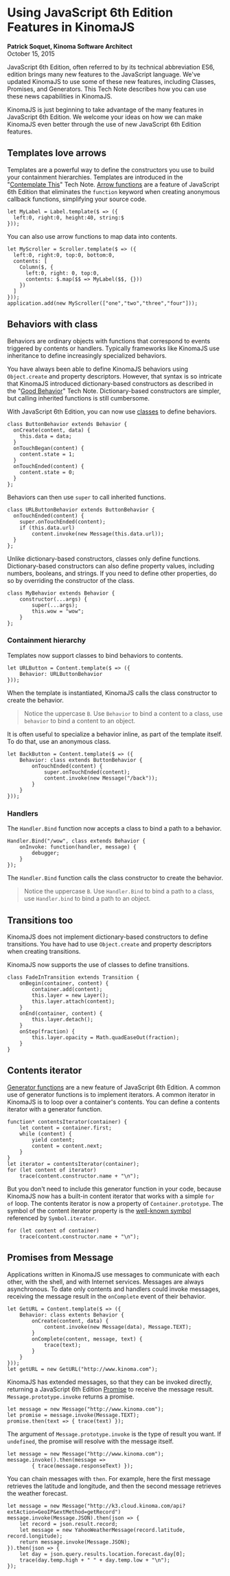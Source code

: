 <img alt="" src="img/xs6-and-kinomajs.png" class="technoteIllus" >

# Using JavaScript 6th Edition Features in KinomaJS
**Patrick Soquet, Kinoma Software Architect**  
October 15, 2015

JavaScript 6th Edition, often referred to by its technical abbreviation ES6, edition brings many new features to the JavaScript language. We've updated KinomaJS to use some of these new features, including Classes, Promises, and Generators. This Tech Note describes how you can use these news capabilities in KinomaJS.

KinomaJS is just beginning to take advantage of the many features in JavaScript 6th Edition. We welcome your ideas on how we can make KinomaJS even better through the use of new JavaScript 6th Edition features.

## Templates love arrows
Templates are a powerful way to define the constructors you use to build your containment hierarchies. Templates are introduced in the "[Contemplate This](../introducing-kinomajs-dictionary-based-constructors-and-templates/introducing-kinomajs-dictionary-based-constructors-and-templates.md)" Tech Note. [Arrow functions](https://developer.mozilla.org/en-US/docs/Web/JavaScript/Reference/Functions/Arrow_functions) are a feature of JavaScript 6th Edition that eliminates the `function` keyword when creating anonymous callback functions, simplifying your source code.

	let MyLabel = Label.template($ => ({
	  left:0, right:0, height:40, string:$ 
	}));

You can also use arrow functions to map data into contents.
	
	let MyScroller = Scroller.template($ => ({
	  left:0, right:0, top:0, bottom:0, 
	  contents: [
		Column($, {
		  left:0, right: 0, top:0,
		  contents: $.map($$ => MyLabel($$, {})) 
		})
	  ]
	}));
	application.add(new MyScroller(["one","two","three","four"]));

## Behaviors with class
Behaviors are ordinary objects with functions that correspond to events triggered by contents or handlers. Typically frameworks like KinomaJS use inheritance to define increasingly specialized behaviors.

You have always been able to define KinomaJS behaviors using `Object.create` and property descriptors. However, that syntax is so intricate that KinomaJS introduced dictionary-based constructors as described in the "[Good Behavior](../using-dictionary-based-constructors-for-kinomajs-behaviors/using-dictionary-based-constructors-for-kinomajs-behaviors.md)" Tech Note. Dictionary-based constructors are simpler, but calling inherited functions is still cumbersome.

With JavaScript 6th Edition, you can now use [classes](http://www.2ality.com/2015/02/es6-classes-final.html) to define behaviors.

	class ButtonBehavior extends Behavior {
	  onCreate(content, data) {
		this.data = data;
	  }
	  onTouchBegan(content) {
		content.state = 1;
	  }
	  onTouchEnded(content) {
		content.state = 0;
	  }
	};

Behaviors can then use `super` to call inherited functions.

	class URLButtonBehavior extends ButtonBehavior {
	  onTouchEnded(content) {
		super.onTouchEnded(content);
		if (this.data.url)
			content.invoke(new Message(this.data.url));
	  }
	};

Unlike dictionary-based constructors, classes only define functions. Dictionary-based constructors can also define property values, including numbers, booleans, and strings. If you need to define other properties, do so by overriding the constructor of the class.

	class MyBehavior extends Behavior {
		constructor(...args) {
			super(...args);
			this.wow = "wow";
		}
	};

	
### Containment hierarchy

Templates now support classes to bind behaviors to contents.

	let URLButton = Content.template($ => ({
		Behavior: URLButtonBehavior
	}));

When the template is instantiated, KinomaJS calls the class constructor to create the behavior.

> Notice the uppercase `B`. Use `Behavior` to bind a content to a class, use `behavior` to bind a content to an object. 

It is often useful to specialize a behavior inline, as part of the template itself. To do that, use an anonymous class.

	let BackButton = Content.template($ => ({
		Behavior: class extends ButtonBehavior {
			onTouchEnded(content) {
				super.onTouchEnded(content);
				content.invoke(new Message("/back"));
			}
		}
	}));
 
### Handlers

The `Handler.Bind` function now accepts a class to bind a path to a behavior.

	Handler.Bind("/wow", class extends Behavior {
		onInvoke: function(handler, message) {
			debugger;
		}
	});
	
The `Handler.Bind` function calls the class constructor to create the behavior.

> Notice the uppercase `B`. Use `Handler.Bind` to bind a path to a class, use `Handler.bind` to bind a path to an object. 

## Transitions too
KinomaJS does not implement dictionary-based constructors to define transitions. You have had to use `Object.create` and property descriptors when creating transitions.

KinomaJS now supports the use of classes to define transitions.

	class FadeInTransition extends Transition {
		onBegin(container, content) {
			container.add(content);
			this.layer = new Layer();
			this.layer.attach(content);
		}
		onEnd(container, content) {
			this.layer.detach();
		}
		onStep(fraction) {
			this.layer.opacity = Math.quadEaseOut(fraction);
		}
	}

## Contents iterator

[Generator functions](https://developer.mozilla.org/en-US/docs/Web/JavaScript/Guide/Iterators_and_Generators) are a new feature of JavaScript 6th Edition. A common use of generator functions is to implement iterators. A common iterator in KinomaJS is to loop over a container's contents. You can define a contents iterator with a generator function.

	function* contentsIterator(container) {
		let content = container.first;
		while (content) {
			yield content;
			content = content.next;
		}
	}
	let iterator = contentsIterator(container);
	for (let content of iterator)
		trace(content.constructor.name + "\n");

But you don't need to include this generator function in your code, because KinomaJS now has a built-in content iterator that works with a simple `for of` loop. The contents iterator is now a property of `Container.prototype`. The symbol of the content iterator property is the [well-known symbol](http://ponyfoo.com/articles/es6-symbols-in-depth) referenced by `Symbol.iterator`.

	for (let content of container)
		trace(content.constructor.name + "\n");

## Promises from Message

Applications written in KinomaJS use messages to communicate with each other, with the shell, and with Internet services. Messages are always asynchronous. To date only contents and handlers could invoke messages, receiving the message result in the `onComplete` event of their behavior.

	let GetURL = Content.template($ => ({
		Behavior: class extents Behavior {
			onCreate(content, data) {
				content.invoke(new Message(data), Message.TEXT);
			}
			onComplete(content, message, text) {
				trace(text);
			}
		}
	}));
	let getURL = new GetURL("http://www.kinoma.com");

KinomaJS has extended messages, so that they can be invoked directly, returning a JavaScript 6th Edition [Promise](http://www.datchley.name/es6-promises/) to receive the message result. `Message.prototype.invoke` returns a promise.

	let message = new Message("http://www.kinoma.com");
	let promise = message.invoke(Message.TEXT);
	promise.then(text => { trace(text) });
	
The argument of `Message.prototype.invoke` is the type of result you want. If `undefined`, the promise will resolve with the message itself.
 
	let message = new Message("http://www.kinoma.com");
	message.invoke().then(message =>
			{ trace(message.responseText) });

You can chain messages with `then`. For example, here the first message retrieves the latitude and longitude, and then the second message retrieves the weather forecast.

	let message = new Message("http://k3.cloud.kinoma.com/api?extAction=GeoIP&extMethod=getRecord")
	message.invoke(Message.JSON).then(json => {
		let record = json.result.record;
		let message = new YahooWeatherMessage(record.latitude, record.longitude);
		return message.invoke(Message.JSON);
	}).then(json => {
		let day = json.query.results.location.forecast.day[0];
		trace(day.temp.high + " " + day.temp.low + "\n");
	});
	
<!-- -->
